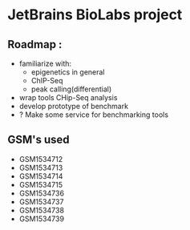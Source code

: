 # JetBrains BioLabs project

## Roadmap :
* familiarize with:
    - epigenetics in general
    - ChIP-Seq
    - peak calling(differential)
* wrap tools CHip-Seq analysis
* develop prototype of benchmark
* ? Make some service for benchmarking tools


## GSM's used
* GSM1534712
* GSM1534713
* GSM1534714
* GSM1534715
* GSM1534736
* GSM1534737
* GSM1534738
* GSM1534739

